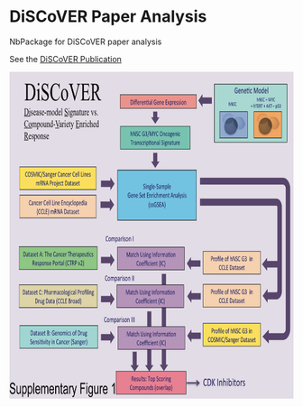 # DiSCoVER Paper Analysis
NbPackage for DiSCoVER paper analysis

See the [DiSCoVER Publication](https://www.ncbi.nlm.nih.gov/pubmed/27012813)

<div>
    <img src="/media/supplementary_fig_1.png" width=800 height=580>
</div>
